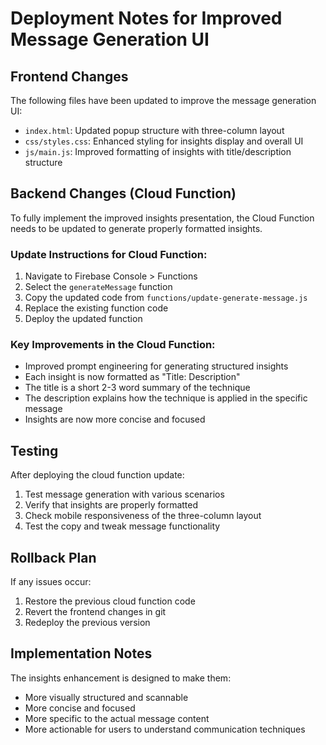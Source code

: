 # Deployment Notes for Improved Message Generation UI

## Frontend Changes
The following files have been updated to improve the message generation UI:
- `index.html`: Updated popup structure with three-column layout
- `css/styles.css`: Enhanced styling for insights display and overall UI
- `js/main.js`: Improved formatting of insights with title/description structure

## Backend Changes (Cloud Function)
To fully implement the improved insights presentation, the Cloud Function needs to be updated to generate properly formatted insights.

### Update Instructions for Cloud Function:
1. Navigate to Firebase Console > Functions
2. Select the `generateMessage` function
3. Copy the updated code from `functions/update-generate-message.js`
4. Replace the existing function code
5. Deploy the updated function

### Key Improvements in the Cloud Function:
- Improved prompt engineering for generating structured insights
- Each insight is now formatted as "Title: Description"
- The title is a short 2-3 word summary of the technique
- The description explains how the technique is applied in the specific message
- Insights are now more concise and focused

## Testing
After deploying the cloud function update:
1. Test message generation with various scenarios
2. Verify that insights are properly formatted
3. Check mobile responsiveness of the three-column layout
4. Test the copy and tweak message functionality

## Rollback Plan
If any issues occur:
1. Restore the previous cloud function code
2. Revert the frontend changes in git
3. Redeploy the previous version

## Implementation Notes
The insights enhancement is designed to make them:
- More visually structured and scannable
- More concise and focused
- More specific to the actual message content
- More actionable for users to understand communication techniques 